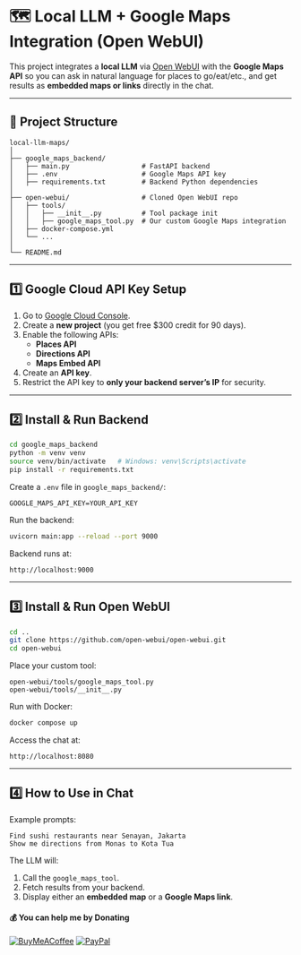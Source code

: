 # 🗺️ Local LLM + Google Maps Integration (Open WebUI)

This project integrates a **local LLM** via [Open WebUI](https://github.com/open-webui/open-webui) with the **Google Maps API** so you can ask in natural language for places to go/eat/etc., and get results as **embedded maps or links** directly in the chat.

---

## 📂 Project Structure
```
local-llm-maps/
│
├── google_maps_backend/
│   ├── main.py                  # FastAPI backend
│   ├── .env                     # Google Maps API key
│   ├── requirements.txt         # Backend Python dependencies
│
├── open-webui/                  # Cloned Open WebUI repo
│   ├── tools/
│   │   ├── __init__.py          # Tool package init
│   │   ├── google_maps_tool.py  # Our custom Google Maps integration
│   ├── docker-compose.yml
│   └── ...
│
└── README.md
```

---

## 1️⃣ Google Cloud API Key Setup
1. Go to [Google Cloud Console](https://console.cloud.google.com/).
2. Create a **new project** (you get free $300 credit for 90 days).
3. Enable the following APIs:
   - **Places API**
   - **Directions API**
   - **Maps Embed API**
4. Create an **API key**.
5. Restrict the API key to **only your backend server’s IP** for security.

---

## 2️⃣ Install & Run Backend
```bash
cd google_maps_backend
python -m venv venv
source venv/bin/activate   # Windows: venv\Scripts\activate
pip install -r requirements.txt
```

Create a `.env` file in `google_maps_backend/`:
```
GOOGLE_MAPS_API_KEY=YOUR_API_KEY
```

Run the backend:
```bash
uvicorn main:app --reload --port 9000
```

Backend runs at:
```
http://localhost:9000
```

---

## 3️⃣ Install & Run Open WebUI
```bash
cd ..
git clone https://github.com/open-webui/open-webui.git
cd open-webui
```

Place your custom tool:
```
open-webui/tools/google_maps_tool.py
open-webui/tools/__init__.py
```

Run with Docker:
```bash
docker compose up
```

Access the chat at:
```
http://localhost:8080
```

---

## 4️⃣ How to Use in Chat
Example prompts:
```
Find sushi restaurants near Senayan, Jakarta
Show me directions from Monas to Kota Tua
```

The LLM will:
1. Call the `google_maps_tool`.
2. Fetch results from your backend.
3. Display either an **embedded map** or a **Google Maps link**.

#### 💰 You can help me by Donating

[![BuyMeACoffee](https://img.shields.io/badge/Buy%20Me%20a%20Coffee-ffdd00?style=for-the-badge&logo=buy-me-a-coffee&logoColor=black)](https://buymeacoffee.com/AldythNahak)
[![PayPal](https://img.shields.io/badge/Donate-PayPal-0070ba?style=for-the-badge&logo=paypal&logoColor=white)](https://paypal.me/AldythNahak)
